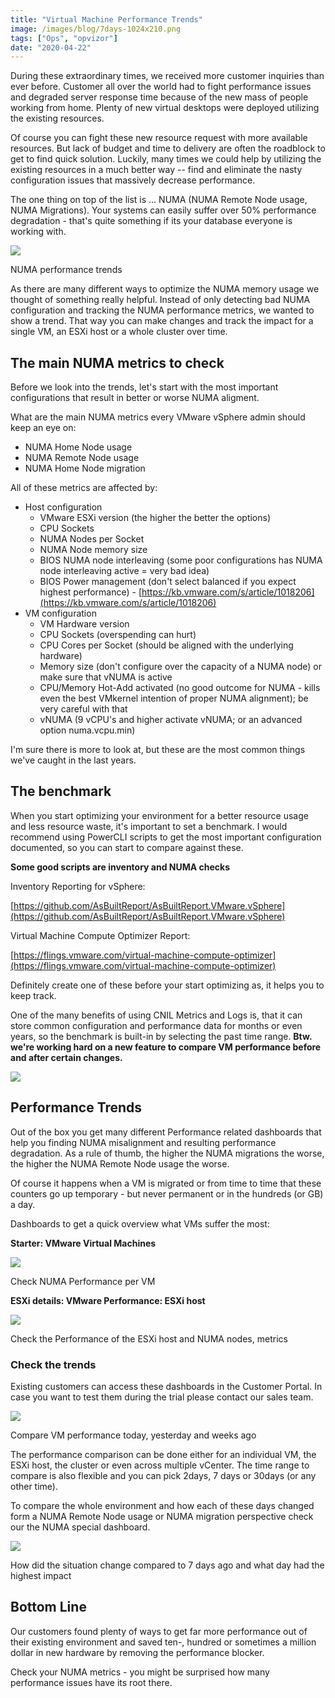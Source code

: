 ```yaml
---
title: "Virtual Machine Performance Trends"
image: /images/blog/7days-1024x210.png
tags: ["Ops", "opvizor"]
date: "2020-04-22"
---
```


During these extraordinary times, we received more customer inquiries than ever before. Customer all over the world had to fight performance issues and degraded server response time because of the new mass of people working from home. Plenty of new virtual desktops were deployed utilizing the existing resources.

Of course you can fight these new resource request with more available resources. But lack of budget and time to delivery are often the roadblock to get to find quick solution. Luckily, many times we could help by utilizing the existing resources in a much better way -- find and eliminate the nasty configuration issues that massively decrease performance.

The one thing on top of the list is ... NUMA (NUMA Remote Node usage, NUMA Migrations). Your systems can easily suffer over 50% performance degradation - that's quite something if its your database everyone is working with.

![](/images/blog/7days-1024x210.png)

NUMA performance trends

As there are many different ways to optimize the NUMA memory usage we thought of something really helpful. Instead of only detecting bad NUMA configuration and tracking the NUMA performance metrics, we wanted to show a trend. That way you can make changes and track the impact for a single VM, an ESXi host or a whole cluster over time.

## The main NUMA metrics to check

Before we look into the trends, let's start with the most important configurations that result in better or worse NUMA aligment.

What are the main NUMA metrics every VMware vSphere admin should keep an eye on:

- NUMA Home Node usage
- NUMA Remote Node usage
- NUMA Home Node migration

All of these metrics are affected by:

- Host configuration
    - VMware ESXi version (the higher the better the options)
    - CPU Sockets
    - NUMA Nodes per Socket
    - NUMA Node memory size
    - BIOS NUMA node interleaving (some poor configurations has NUMA node interleaving active = very bad idea)
    - BIOS Power management (don't select balanced if you expect highest performance) - [https://kb.vmware.com/s/article/1018206](https://kb.vmware.com/s/article/1018206)
- VM configuration
    - VM Hardware version
    - CPU Sockets (overspending can hurt)
    - CPU Cores per Socket (should be aligned with the underlying hardware)
    - Memory size (don't configure over the capacity of a NUMA node) or make sure that vNUMA is active
    - CPU/Memory Hot-Add activated (no good outcome for NUMA - kills even the best VMkernel intention of proper NUMA alignment); be very careful with that
    - vNUMA (9 vCPU's and higher activate vNUMA; or an advanced option numa.vcpu.min)

I'm sure there is more to look at, but these are the most common things we've caught in the last years.

## The benchmark

When you start optimizing your environment for a better resource usage and less resource waste, it's important to set a benchmark. I would recommend using PowerCLI scripts to get the most important configuration documented, so you can start to compare against these.

**Some good scripts are inventory and NUMA checks**

Inventory Reporting for vSphere:

[https://github.com/AsBuiltReport/AsBuiltReport.VMware.vSphere](https://github.com/AsBuiltReport/AsBuiltReport.VMware.vSphere)

Virtual Machine Compute Optimizer Report:

[https://flings.vmware.com/virtual-machine-compute-optimizer](https://flings.vmware.com/virtual-machine-compute-optimizer)

Definitely create one of these before your start optimizing as, it helps you to keep track.

One of the many benefits of using CNIL Metrics and Logs is, that it can store common configuration and performance data for months or even years, so the benchmark is built-in by selecting the past time range. **Btw. we're working hard on a new feature to compare VM performance before and after certain changes.**

![](/images/blog/benchmark-1024x733.png)

## Performance Trends

Out of the box you get many different Performance related dashboards that help you finding NUMA misalignment and resulting performance degradation. As a rule of thumb, the higher the NUMA migrations the worse, the higher the NUMA Remote Node usage the worse.

Of course it happens when a VM is migrated or from time to time that these counters go up temporary - but never permanent or in the hundreds (or GB) a day.

Dashboards to get a quick overview what VMs suffer the most:

**Starter: VMware Virtual Machines**

![](/images/blog/starter-vm2-1024x471.png)

Check NUMA Performance per VM

**ESXi details: VMware Performance: ESXi host**

![](/images/blog/esx_new-1024x494.png)

Check the Performance of the ESXi host and NUMA nodes, metrics

### Check the trends

Existing customers can access these dashboards in the Customer Portal. In case you want to test them during the trial please contact our sales team.

![](/images/blog/trend_vm-1024x700.png)

Compare VM performance today, yesterday and weeks ago

The performance comparison can be done either for an individual VM, the ESXi host, the cluster or even across multiple vCenter. The time range to compare is also flexible and you can pick 2days, 7 days or 30days (or any other time).

To compare the whole environment and how each of these days changed form a NUMA Remote Node usage or NUMA migration perspective check our the NUMA special dashboard.

![](/images/blog/7days-1-1024x210.png)

How did the situation change compared to 7 days ago and what day had the highest impact

## Bottom Line

Our customers found plenty of ways to get far more performance out of their existing environment and saved ten-, hundred or sometimes a million dollar in new hardware by removing the performance blocker.

Check your NUMA metrics - you might be surprised how many performance issues have its root there.
